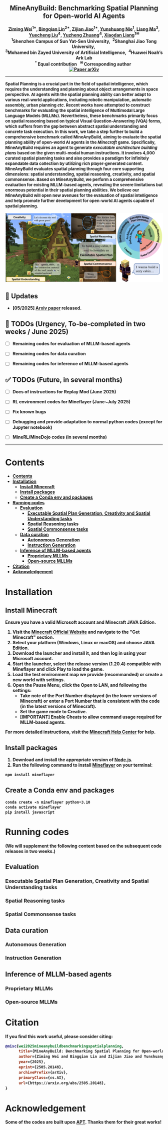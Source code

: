 <div align="center">
<h2 align="center">
   <b>MineAnyBuild: Benchmarking Spatial Planning for Open-world AI Agents
   <!-- <br /> <font size=3>Under Review</font></b>  -->
</h2>
<div>
<a href="http://sadil13.github.io/" target="_blank">Ziming&#160;Wei</a><sup>1*</sup>,
<a href="https://expectorlin.github.io/" target="_blank">Bingqian&#160;Lin</a><sup>2*</sup>,
<a href="https://openreview.net/profile?id=~Zijian_Jiao1" target="_blank">Zijian&#160;Jiao</a><sup>1*</sup>,
<a href="https://scholar.google.com/citations?user=jV19-sIAAAAJ" target="_blank">Yunshuang&#160;Nie</a><sup>1</sup>,
<a href="https://scholar.google.com/citations?user=tHRExZ8AAAAJ" target="_blank">Liang&#160;Ma</a><sup>3</sup>,
<br>
<a href="https://openreview.net/profile?id=~Yuecheng_Liu1" target="_blank">Yuecheng&#160;Liu</a><sup>4</sup>,
<a href="https://scholar.google.com/citations?user=ny9KAREAAAAJ" target="_blank">Yuzheng&#160;Zhuang</a><sup>4</sup>,
<a target="_blank" href="https://scholar.google.com/citations?user=voxznZAAAAAJ">Xiaodan&#160;Liang</a><sup>1&#9993</sup>
</div>
<sup>1</sup>Shenzhen Campus of Sun Yat-Sen University,&#160;
<sup>2</sup>Shanghai Jiao Tong University,&#160;
<br>
<sup>3</sup>Mohamed bin Zayed University of Artificial Intelligence,&#160;
<sup>4</sup>Huawei Noah’s Ark Lab
<br />
<sup>*&#160;</sup>Equal contribution&#160;&#160;</span>
<sup>&#9993&#160;</sup>Corresponding author&#160;&#160;</span>
<br/>
<div align="center">
    <a href="https://arxiv.org/abs/2505.20148" target="_blank">
    <img src="https://img.shields.io/badge/Paper-arXiv-deepgreen" alt="Paper arXiv"></a>
</div>
</div>

______________________________________________________________________

<font size=2>
Spatial Planning is a crucial part in the field of spatial intelligence, which requires the understanding and planning about object arrangements in space perspective. AI agents with the spatial planning ability can better adapt to various real-world applications, including robotic manipulation, automatic assembly, urban planning <i>etc</i>.  Recent works have attempted to construct benchmarks for evaluating the spatial intelligence of Multimodal Large Language Models (MLLMs). Nevertheless, these benchmarks primarily focus on spatial reasoning based on typical Visual Question-Answering (VQA) forms, which suffers from the gap between abstract spatial understanding and concrete task execution. In this work, we take a step further to build a comprehensive benchmark called <b>MineAnyBuild</b>, aiming to evaluate the spatial planning ability of open-world AI agents in the <i>Minecraft</i> game. Specifically, MineAnyBuild requires an agent to generate <i>executable architecture building plans</i> based on the given multi-modal human instructions. It involves 4,000 curated spatial planning tasks and also provides a paradigm for infinitely expandable data collection by utilizing rich player-generated content. MineAnyBuild evaluates spatial planning through four core supporting dimensions: spatial understanding, spatial reasoning, creativity, and spatial commonsense. Based on MineAnyBuild, we perform a comprehensive evaluation for existing MLLM-based agents, revealing the severe limitations but enormous potential in their spatial planning abilities. We believe our MineAnyBuild will open new avenues for the evaluation of spatial intelligence and help promote further development for open-world AI agents capable of spatial planning.</font>

![motivation](assets/overview.png)


## 📰 Updates
- [05/2025] [Arxiv paper](https://arxiv.org/abs/2505.20148) released.



## 🚨 TODOs (Urgency, To-be-completed in two weeks / June 2025)
- [ ] Remaining codes for evaluation of MLLM-based agents
- [ ] Remaining codes for data curation
- [ ] Remaining codes for inference of MLLM-based agents


## ✅ TODOs (Future, in several months)

- [ ] Docs of instructions for Replay Mod (June 2025)
- [ ] RL environment codes for Mineflayer (June~July 2025)
- [ ] Fix known bugs
- [ ] Debugging and provide adaptation to normal python codes (except for Jupyter notebook)
- [ ] MineRL/MineDojo codes (in several months)



______________________________________________________________________


# Contents
- [Contents](#contents)
- [Installation](#installation)
  - [Install Minecraft](#install-minecraft)
  - [Install packages](#install-packages)
  - [Create a Conda env and packages](#create-a-conda-env-and-packages)
- [Running codes](#running-codes)
  - [Evaluation](#evaluation)
    - [Executable Spatial Plan Generation, Creativity and Spatial Understanding tasks](#executable-spatial-plan-generation-creativity-and-spatial-understanding-tasks)
    - [Spatial Reasoning tasks](#spatial-reasoning-tasks)
    - [Spatial Commonsense tasks](#spatial-commonsense-tasks)
  - [Data curation](#data-curation)
    - [Autonomous Generation](#autonomous-generation)
    - [Instruction Generation](#instruction-generation)
  - [Inference of MLLM-based agents](#inference-of-mllm-based-agents)
    - [Proprietary MLLMs](#proprietary-mllms)
    - [Open-source MLLMs](#open-source-mllms)
- [Citation](#citation)
- [Acknowledgement](#acknowledgement)




# Installation

## Install Minecraft

Ensure you have a valid Microsoft account and Minecraft JAVA Edition.

1. Visit the [Minecraft Official Website](https://www.minecraft.net/en-us) and navigate to the "Get Minecraft" section.
2. Select your platform (Windows, Linux or macOS) and choose **JAVA Edition**.
3. Download the launcher and install it, and then log in using your Microsoft account.
4. Start the launcher, select the release version (1.20.4) compatible with Mineflayer and click **Play** to load the game.
5. Load the test environment map we provide (recommanded) or create a new world with settings.
6. Open the **Pause Menu**, click the **Open to LAN**, and following the settings:
     - Take note of the **Port Number** displayed (in the lower versions of Minecraft) or enter a **Port Number** that is consistent with the code (in the latest versions of Minecraft).
     - Set the game mode to **Creative**.
     - [IMPORTANT] Enable **Cheats** to allow command usage required for MLLM-based agents.

For more detailed instructions, visit the [Minecraft Help Center](https://help.minecraft.net/hc/en-us) for help.


## Install packages

1. Download and install the appropriate version of [Node.js](https://nodejs.org/en).
2. Run the following command to install [Mineflayer](https://github.com/PrismarineJS/mineflayer) on your terminal:
```
npm install mineflayer
```

## Create a Conda env and packages

```
conda create -n mineflayer python=3.10
conda activate mineflayer
pip install javascript
```



# Running codes
(We will supplement the following content based on the subsequent code releases in two weeks.)
## Evaluation

### Executable Spatial Plan Generation, Creativity and Spatial Understanding tasks


### Spatial Reasoning tasks


### Spatial Commonsense tasks


## Data curation

### Autonomous Generation


### Instruction Generation


## Inference of MLLM-based agents

### Proprietary MLLMs




### Open-source MLLMs







# Citation
If you find this work useful, please consider citing:
```bibtex
@misc{wei2025mineanybuildbenchmarkingspatialplanning,
      title={MineAnyBuild: Benchmarking Spatial Planning for Open-world AI Agents}, 
      author={Ziming Wei and Bingqian Lin and Zijian Jiao and Yunshuang Nie and Liang Ma and Yuecheng Liu and Yuzheng Zhuang and Xiaodan Liang},
      year={2025},
      eprint={2505.20148},
      archivePrefix={arXiv},
      primaryClass={cs.AI},
      url={https://arxiv.org/abs/2505.20148}, 
}
```

# Acknowledgement
Some of the codes are built upon [APT](https://github.com/spearsheep/APT-Architectural-Planning-LLM-Agent). Thanks them for their great works!